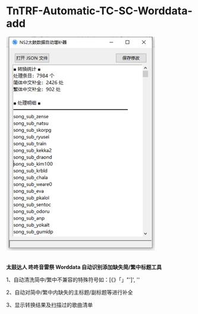 # TnTRF-Automatic-TC-SC-Worddata-add

<div align="LEFT">
  <img src="https://github.com/illyasever-lol/TnTRF-Automatic-TC-SC-Worddata-add/blob/main/%E5%A4%84%E7%90%86%E5%AE%8C%E6%AF%95%E6%88%AA%E5%9B%BE.jpg" alt="软件截图" width="400"/>
  <br>
  <br>
</div>

**太鼓达人 咚咚音雷祭 Worddata 自动识别添加缺失简/繁中标题工具**

1、自动清洗简中/繁中不兼容的特殊符号如：[《》「」"\']', ''

2、自动对简中/繁中内缺失的主标题/副标题等进行补全

3、显示转换结果及扫描过的歌曲清单
